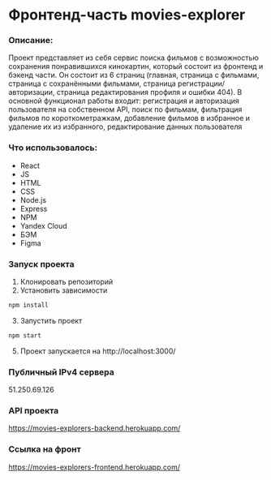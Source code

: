 # Фронтенд-часть movies-explorer

### Описание: 
Проект представляет из себя сервис поиска фильмов с возможностью сохранения понравившихся кинокартин, который состоит из фронтенд и бэкенд части.
Он состоит из 6 страниц (главная, страница с фильмами, страница с сохранёнными фильмами, страница регистрации/авторизации, страница редактирования профиля и ошибки 404).
В основной функционал работы входит: регистрация и авторизация пользователя на собственном API, поиск по фильмам, фильтрация фильмов по короткометражкам, добавление фильмов в избранное и удаление их из избранного, редактирование данных пользователя

### Что использовалось:
* React
* JS
* HTML
* CSS
* Node.js
* Express
* NPM
* Yandex Cloud
* БЭМ
* Figma

### Запуск проекта 
1. Клонировать репозиторий
2. Установить зависимости 
```sh
npm install
```
3. Запустить проект
```sh
npm start
```
5. Проект запускается на http://localhost:3000/

### Публичный IPv4 сервера

51.250.69.126

### API проекта

https://movies-explorers-backend.herokuapp.com/

### Ссылка на фронт

https://movies-explorers-frontend.herokuapp.com/
